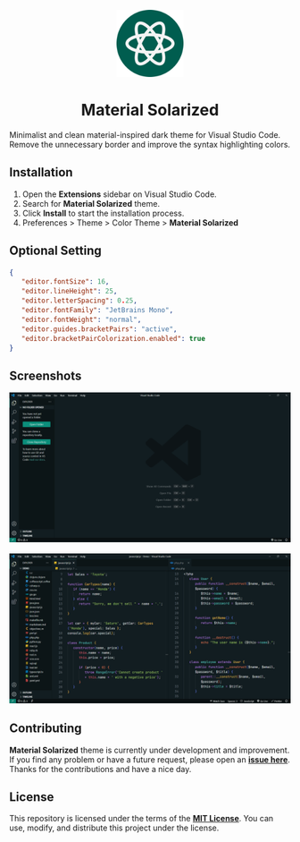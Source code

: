 <p align="center">
    <img src="./assets/logo.png" width="120" height="120">
    <h1 align="center">Material Solarized</h1>
</p>

Minimalist and clean material-inspired dark theme for Visual Studio Code.
Remove the unnecessary border and improve the syntax highlighting colors.

## Installation

1. Open the **Extensions** sidebar on Visual Studio Code.
2. Search for **Material Solarized** theme.
3. Click **Install** to start the installation process.
4. Preferences > Theme > Color Theme > **Material Solarized**

## Optional Setting

```json
{
   "editor.fontSize": 16,
   "editor.lineHeight": 25,
   "editor.letterSpacing": 0.25,
   "editor.fontFamily": "JetBrains Mono",
   "editor.fontWeight": "normal",
   "editor.guides.bracketPairs": "active",
   "editor.bracketPairColorization.enabled": true
}
```

## Screenshots

![Material Solarized Theme](./assets/screenshot-1.png)<br><br>
![Material Solarized Theme](./assets/screenshot-2.png)

## Contributing

**Material Solarized** theme is currently under development and improvement.
If you find any problem or have a future request, please open an
[**issue here**](https://github.com/syahrizaldev/material-solarized/issues).
Thanks for the contributions and have a nice day.

## License

This repository is licensed under the terms of the [**MIT License**](./license).
You can use, modify, and distribute this project under the license.
